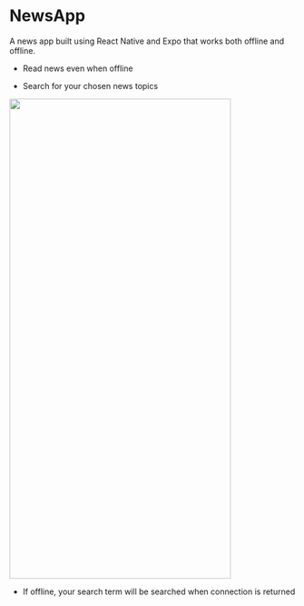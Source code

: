 # NewsApp

A news app built using React Native and Expo that works both offline and offline.

- Read news even when offline

- Search for your chosen news topics
<img src="https://i.imgur.com/WtFJpPc.png=844x390" data-canonical-src="https://i.imgur.com/WtFJpPc.png=844x390" width="390" height="844" />

- If offline, your search term will be searched when connection is returned
